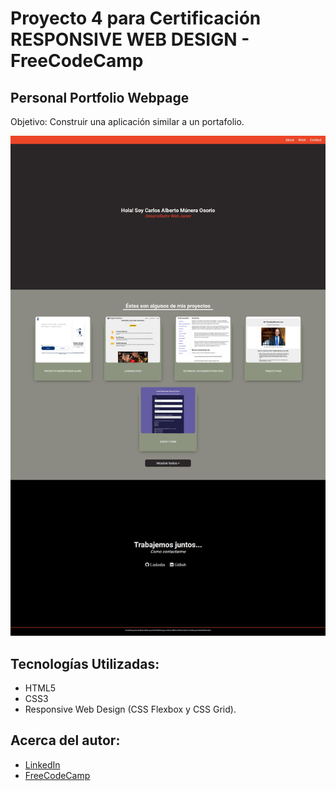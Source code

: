 # Proyecto 4 para Certificación RESPONSIVE WEB DESIGN - FreeCodeCamp

## Personal Portfolio Webpage
Objetivo: Construir una aplicación similar a un portafolio.

![Imagen diseño web](img/image.jpg)

## Tecnologías Utilizadas:
* HTML5
* CSS3
* Responsive Web Design (CSS Flexbox y CSS Grid).

## Acerca del autor:
* [LinkedIn](https://www.linkedin.com/in/carlos-munera-259969262 "Linkedin")
* [FreeCodeCamp](https://www.freecodecamp.org/fcc0dc40656-86b6-4bd7-a2b0-5ccd1ae5cc31 "FreeCodeCamp")